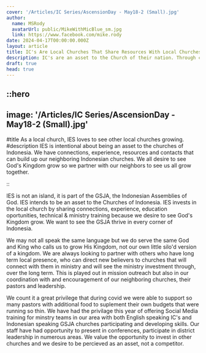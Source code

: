 ```yaml
---
cover: '/Articles/IC Series/AscensionDay - May18-2 (Small).jpg'
author:
  name: MSRody
  avatarUrl: public/MikeWithMicBlue_sm.jpg
  link: https://www.facebook.com/mike.rody
date: 2024-04-17T00:00:00.000Z
layout: article
title: IC's Are Local Churches That Share Resources With Local Churches
description: IC's are an asset to the Church of their nation. Through connections, experience, education, resources and a desire to see God's Kingdom grow, international churches and their people desire to partner in ministry.
draft: true
head: true
---
```


::hero
---
image: '/Articles/IC Series/AscensionDay - May18-2 (Small).jpg'
---

#title
As a local church, IES loves to see other local churches growing.
#description
IES is intentional about being an asset to the churches of Indonesia. We have connections, experience, resources and contacts that can build up our neighboring Indonesian churches. We all desire to see God's Kingdom grow so we partner with our neighbors to see us all grow together.

::

IES is not an island, it is part of the GSJA, the Indonesian Assemblies of God. IES intends to be an asset to the Churches of Indonesia. IES invests in the local church by sharing connections, experience, education oportunities, technical & ministry training because we desire to see God's Kingdom grow. We want to see the GSJA thrive in every corner of Indonesia.

We may not all speak the same language but we do serve the same God and King who calls us to grow His Kingdom, not our own little silo'd version of a kingdom. We are always looking to partner with others who have long term local presence, who can direct new believers to churches that will connect with them in ministry and will see the ministry investment through, over the long term. This is played out in mission outreach but also in our coordination with and encouragement of our neighboring churches, their pastors and leadership.

We count it a great privilege that during covid we were able to support so many pastors with additional food to suplement their own budgets that were running so thin. We have had the privilage this year of offering Social Media training for minstry teams in our area with both English speaking IC's and Indonesian speaking GSJA churches participating and developing skills. Our staff have had opportunity to present in conferences, participate in district leadership in numerous areas. We value the opportunity to invest in other churches and we desire to be percieved as an asset, not a competitor.

